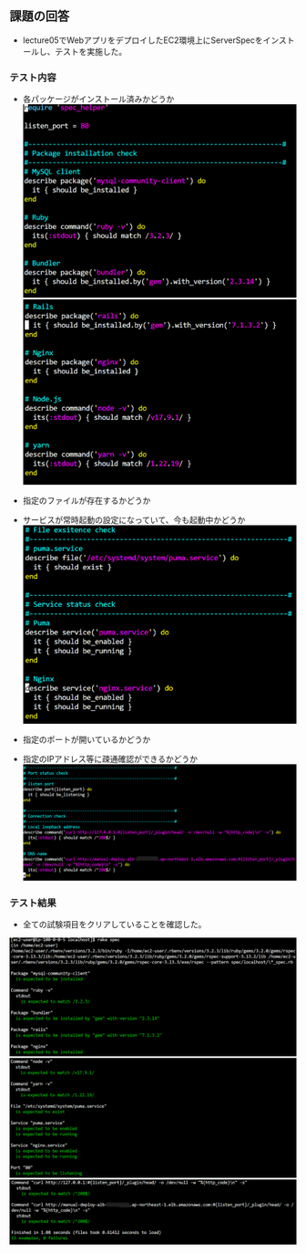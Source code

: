 ## 課題の回答
- lecture05でWebアプリをデプロイしたEC2環境上にServerSpecをインストールし、テストを実施した。

### テスト内容
- 各パッケージがインストール済みかどうか
![test](images/1_test.png)
![test](images/2_test.png)

- 指定のファイルが存在するかどうか
- サービスが常時起動の設定になっていて、今も起動中かどうか
![test](images/3_test.png)

- 指定のポートが開いているかどうか
- 指定のIPアドレス等に疎通確認ができるかどうか
![test](images/4_test.png)


### テスト結果
- 全ての試験項目をクリアしていることを確認した。

![result](images/5_result.png)
![result](images/6_result.png)
![result](images/7_result.png)
